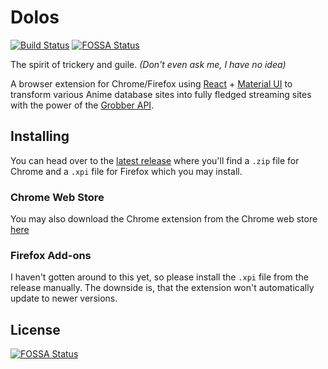 # Dolos
[![Build Status][travis-shield]][travis-url]
[![FOSSA Status][fossa-shield]][fossa-url]

The spirit of trickery and guile. *(Don't even ask me, I have no idea)*

A browser extension for Chrome/Firefox using [React] + [Material UI][material-ui] to
transform various Anime database sites into fully fledged streaming
sites with the power of the [Grobber API][grobber-repository].

## Installing
You can head over to the [latest release][latest-release] where you'll find
a `.zip` file for Chrome and a `.xpi` file for Firefox which you may install.

### Chrome Web Store
You may also download the Chrome extension from the Chrome web store [here][chrome-download]

### Firefox Add-ons
I haven't gotten around to this yet, so please install the `.xpi` file from the release manually.
The downside is, that the extension won't automatically update to newer versions.

## License
[![FOSSA Status][fossa-details]][fossa-url]

[react]: https://reactjs.org/
[material-ui]: https://material-ui.com/
[grobber-repository]: https://github.com/MyAnimeStream/grobber

[latest-release]: https://github.com/MyAnimeStream/dolos/releases/latest
[chrome-download]: https://chrome.google.com/webstore/detail/myanimestream/keocjanldkcmlfimikagifcggihmblmf

[travis-shield]: https://travis-ci.org/MyAnimeStream/dolos.svg?branch=master
[travis-url]: https://travis-ci.org/MyAnimeStream/dolos
[fossa-shield]: https://app.fossa.io/api/projects/git%2Bgithub.com%2FMyAnimeStream%2Fdolos.svg?type=shield
[fossa-details]: https://app.fossa.io/api/projects/git%2Bgithub.com%2FMyAnimeStream%2Fdolos.svg?type=large
[fossa-url]: https://app.fossa.io/projects/git%2Bgithub.com%2FMyAnimeStream%2Fdolos